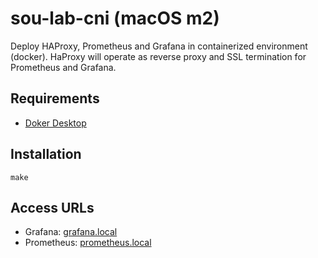 # sou-lab-cni (macOS m2)

Deploy HAProxy, Prometheus and Grafana in containerized environment (docker).
HaProxy will operate as reverse proxy and SSL termination for Prometheus and Grafana.

## Requirements

- [Doker Desktop](https://docs.docker.com/desktop/install/mac-install/)

## Installation

    make

## Access URLs

- Grafana: [grafana.local](http://grafana.local)
- Prometheus: [prometheus.local](http://prometheus.local)

